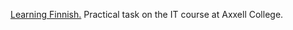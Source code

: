 [Learning Finnish.](https://alexandrtsoy.github.io/Lue-netista_4-A_axxell/) Practical task on the IT course at Axxell College.
